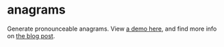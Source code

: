 # anagrams
Generate pronounceable anagrams.  View [a demo here](http://smithamilli.com/anagrams/), and find more info on [the blog post](http://smithamilli.com/blog/anagrams/).

